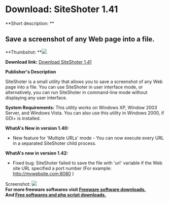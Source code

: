# Download: SiteShoter 1.41

**Short description: **

## Save a screenshot of any Web page into a file.

  
**Thumbshot: **![](http://www.freewarefiles.com/screenshot/siteshoter_md.gif)   
  
**Download link:** [Download SiteShoter 1.41](http://freesoftwares.boysofts.com/SiteShoter_program_40796.html)  
  

**Publisher's Description**  
  

SiteShoter is a small utility that allows you to save a screenshot of any Web
page into a file. You can use SiteShoter in user interface mode, or
alternatively, you can run SiteShoter in command-line mode without displaying
any user interface.

**System Requirements:** This utility works on Windows XP, Window 2003 Server, and Windows Vista. You can also use this utility in Windows 2000, if GDI+ is installed.

**WhatA's New in version 1.40:**

  * New feature for 'Multiple URLs' mode - You can now execute every URL in a separated SiteShoter child process. 

**WhatA's new in version 1.42:**

  * Fixed bug: SiteShoter failed to save the file with 'url' variable if the Web site URL specified a port number (For example: http://mywebsite.com:8080 ) 

  
  
Screenshot: ![](http://www.freewarefiles.com/screenshot/siteshoter.gif)  
**For more freeware softwares visit [Freeware software downloads.](http://freesoftwares.boysofts.com/)**   
**And [Free softwares and php script downloads.](http://www.boysofts.com/)**

